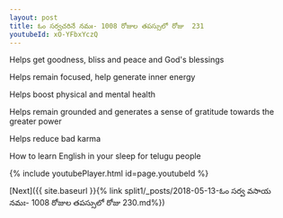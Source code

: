 ```yaml
---
layout: post
title: ఓం సర్వచరినే నమః- 1008 రోజుల తపస్సులో రోజు  231
youtubeId: xO-YFbxYczQ
---
```

 
 
Helps get goodness, bliss and peace and God's blessings
 
Helps remain focused, help generate inner energy 
 
Helps boost physical and mental health 
 
Helps remain grounded and generates a sense of gratitude towards the greater power 
 
Helps reduce bad karma
 
How to learn English in your sleep for telugu people
 
 
 
 


{% include youtubePlayer.html id=page.youtubeId %}
 
[Next]({{ site.baseurl }}{% link split1/_posts/2018-05-13-ఓం సర్వ వసాయ నమః- 1008 రోజుల తపస్సులో రోజు  230.md%})
 
